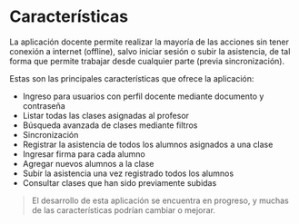 # Características

La aplicación docente permite realizar la mayoría de las acciones sin tener conexión a internet (offline),
salvo iniciar sesión o subir la asistencia, de tal forma que permite trabajar desde cualquier parte (previa sincronización).

Estas son las principales características que ofrece la aplicación:

* Ingreso para usuarios con perfil docente mediante documento y contraseña
* Listar todas las clases asignadas al profesor
* Búsqueda avanzada de clases mediante filtros
* Sincronización
* Registrar la asistencia de todos los alumnos asignados a una clase
* Ingresar firma para cada alumno
* Agregar nuevos alumnos a la clase
* Subir la asistencia una vez registrado todos los alumnos
* Consultar clases que han sido previamente subidas

> El desarrollo de esta aplicación se encuentra en progreso, y muchas de las características 
podrían cambiar o mejorar.